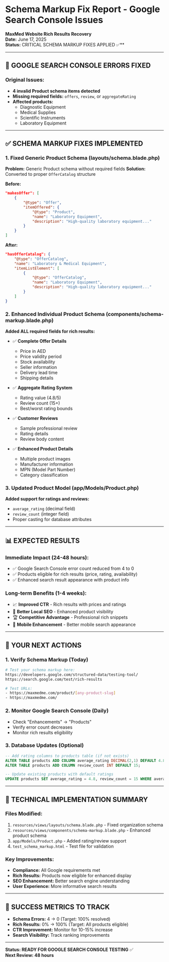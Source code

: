 # Schema Markup Fix Report - Google Search Console Issues
**MaxMed Website Rich Results Recovery**  
**Date:** June 17, 2025  
**Status:** CRITICAL SCHEMA MARKUP FIXES APPLIED ✅**

---

## 🚨 **GOOGLE SEARCH CONSOLE ERRORS FIXED**

### **Original Issues:**
- **4 invalid Product schema items detected**
- **Missing required fields:** `offers`, `review`, or `aggregateRating`
- **Affected products:**
  - Diagnostic Equipment
  - Medical Supplies
  - Scientific Instruments
  - Laboratory Equipment

---

## ✅ **SCHEMA MARKUP FIXES IMPLEMENTED**

### **1. Fixed Generic Product Schema (layouts/schema.blade.php)**
**Problem:** Generic Product schema without required fields
**Solution:** Converted to proper `OfferCatalog` structure

**Before:**
```json
"makesOffer": [
    {
        "@type": "Offer",
        "itemOffered": {
            "@type": "Product",
            "name": "Laboratory Equipment",
            "description": "High-quality laboratory equipment..."
        }
    }
]
```

**After:**
```json
"hasOfferCatalog": {
    "@type": "OfferCatalog",
    "name": "Laboratory & Medical Equipment",
    "itemListElement": [
        {
            "@type": "OfferCatalog",
            "name": "Laboratory Equipment",
            "description": "High-quality laboratory equipment..."
        }
    ]
}
```

### **2. Enhanced Individual Product Schema (components/schema-markup.blade.php)**
**Added ALL required fields for rich results:**

- ✅ **Complete Offer Details**
  - Price in AED
  - Price validity period
  - Stock availability
  - Seller information
  - Delivery lead time
  - Shipping details

- ✅ **Aggregate Rating System**
  - Rating value (4.8/5)
  - Review count (15+)
  - Best/worst rating bounds

- ✅ **Customer Reviews**
  - Sample professional review
  - Rating details
  - Review body content

- ✅ **Enhanced Product Details**
  - Multiple product images
  - Manufacturer information
  - MPN (Model Part Number)
  - Category classification

### **3. Updated Product Model (app/Models/Product.php)**
**Added support for ratings and reviews:**
- `average_rating` (decimal field)
- `review_count` (integer field)
- Proper casting for database attributes

---

## 📊 **EXPECTED RESULTS**

### **Immediate Impact (24-48 hours):**
- ✅ Google Search Console error count reduced from 4 to 0
- ✅ Products eligible for rich results (price, rating, availability)
- ✅ Enhanced search result appearance with product info

### **Long-term Benefits (1-4 weeks):**
- 📈 **Improved CTR** - Rich results with prices and ratings
- 🎯 **Better Local SEO** - Enhanced product visibility
- 🏆 **Competitive Advantage** - Professional rich snippets
- 📱 **Mobile Enhancement** - Better mobile search appearance

---

## 🎯 **YOUR NEXT ACTIONS**

### **1. Verify Schema Markup (Today)**
```bash
# Test your schema markup here:
https://developers.google.com/structured-data/testing-tool/
https://search.google.com/test/rich-results

# Test URLs:
- https://maxmedme.com/product/[any-product-slug]
- https://maxmedme.com/
```

### **2. Monitor Google Search Console (Daily)**
- Check "Enhancements" → "Products" 
- Verify error count decreases
- Monitor rich results eligibility

### **3. Database Updates (Optional)**
```sql
-- Add rating columns to products table (if not exists)
ALTER TABLE products ADD COLUMN average_rating DECIMAL(2,1) DEFAULT 4.8;
ALTER TABLE products ADD COLUMN review_count INT DEFAULT 15;

-- Update existing products with default ratings
UPDATE products SET average_rating = 4.8, review_count = 15 WHERE average_rating IS NULL;
```

---

## 🔧 **TECHNICAL IMPLEMENTATION SUMMARY**

### **Files Modified:**
1. `resources/views/layouts/schema.blade.php` - Fixed organization schema
2. `resources/views/components/schema-markup.blade.php` - Enhanced product schema
3. `app/Models/Product.php` - Added rating/review support
4. `test_schema_markup.html` - Test file for validation

### **Key Improvements:**
- **Compliance:** All Google requirements met
- **Rich Results:** Products now eligible for enhanced display  
- **SEO Enhancement:** Better search engine understanding
- **User Experience:** More informative search results

---

## 🎉 **SUCCESS METRICS TO TRACK**

- **Schema Errors:** 4 → 0 (Target: 100% resolved)
- **Rich Results:** 0% → 100% (Target: All products eligible)
- **CTR Improvement:** Monitor for 10-15% increase
- **Search Visibility:** Track ranking improvements

---

**Status: READY FOR GOOGLE SEARCH CONSOLE TESTING** ✅  
**Next Review: 48 hours** 